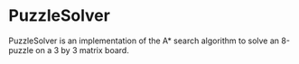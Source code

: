 # PuzzleSolver

PuzzleSolver is an implementation of the A* search algorithm to solve an 8-puzzle on a 3 by 3 matrix board.